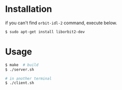 Installation
===
if you can't find `orbit-idl-2` command, execute below.

```bash
$ sudo apt-get install liborbit2-dev
```

Usage
===

```bash
$ make  # build
$ ./server.sh

# in another terminal
$ ./client.sh
```